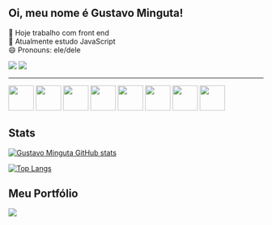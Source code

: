 ## Oi, meu nome é Gustavo Minguta! 

🔭 Hoje trabalho com front end <br>
🌱 Atualmente estudo JavaScript <br>
😄 Pronouns: ele/dele <br>

<a href="https://www.instagram.com/gustavominguta/" target="_blank"><img src="https://img.shields.io/badge/-Instagram-%23E4405F?style=for-the-badge&logo=instagram&logoColor=white" target="_blank"></a>
 <a href="https://www.linkedin.com/in/gustavominguta/" target="_blank"><img src="https://img.shields.io/badge/-LinkedIn-%230077B5?style=for-the-badge&logo=linkedin&logoColor=white" target="_blank"></a>
<hr>
<section>
<img width=50px src="https://cdn.jsdelivr.net/gh/devicons/devicon/icons/html5/html5-original.svg" />
<img width=50px src="https://cdn.jsdelivr.net/gh/devicons/devicon/icons/css3/css3-original.svg" />
<img width= 50px src="https://cdn.jsdelivr.net/gh/devicons/devicon/icons/javascript/javascript-original.svg" />
<img width=50px src="https://cdn.jsdelivr.net/gh/devicons/devicon/icons/wordpress/wordpress-plain.svg" />
<img width = 50px src="https://cdn.jsdelivr.net/gh/devicons/devicon/icons/python/python-original.svg" /> 
<img width=50px src="https://cdn.jsdelivr.net/gh/devicons/devicon/icons/nodejs/nodejs-plain.svg" />
<img width=50px src="https://cdn.jsdelivr.net/gh/devicons/devicon/icons/git/git-original.svg" />
<img width=50px src="https://cdn.jsdelivr.net/gh/devicons/devicon/icons/vscode/vscode-original.svg" />
          
          
          

          
          
          
</section>

## Stats
  
[![Gustavo Minguta GitHub stats](https://github-readme-stats.vercel.app/api?username=mIINguta&show_icons=true&theme=dark)](https://github.com/mIINguta/github-readme-stats)


[![Top Langs](https://github-readme-stats.vercel.app/api/top-langs/?username=mIINguta&layout=compact&theme=dark)](https://github.com/mIINguta/github-readme-stats)


## Meu Portfólio
  <a href="https://github.com/mIINguta/portfolio">
  <img align="center" src="https://github-readme-stats.vercel.app/api/pin/?username=mIINguta&repo=portfolio&theme=dark" />
</a>


          

